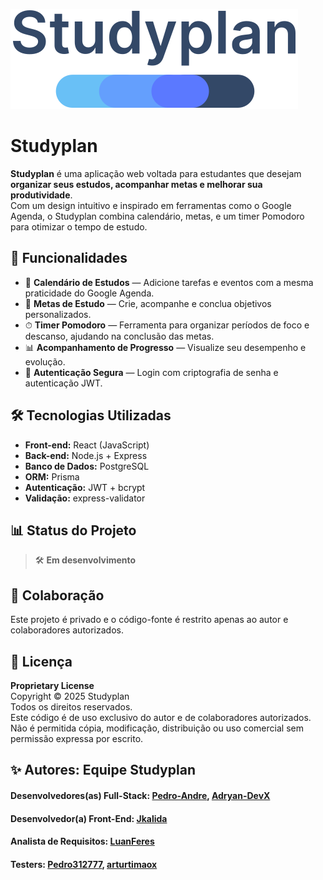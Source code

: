 ![logo](./frontend/src/public/dark-logo.svg)

# Studyplan

**Studyplan** é uma aplicação web voltada para estudantes que desejam **organizar seus estudos, acompanhar metas e melhorar sua produtividade**.  
Com um design intuitivo e inspirado em ferramentas como o Google Agenda, o Studyplan combina calendário, metas, e um timer Pomodoro para otimizar o tempo de estudo.

## 🚀 Funcionalidades

- 📅 **Calendário de Estudos** — Adicione tarefas e eventos com a mesma praticidade do Google Agenda.
- 🎯 **Metas de Estudo** — Crie, acompanhe e conclua objetivos personalizados.
- ⏱ **Timer Pomodoro** — Ferramenta para organizar períodos de foco e descanso, ajudando na conclusão das metas.
- 📊 **Acompanhamento de Progresso** — Visualize seu desempenho e evolução.
- 🔐 **Autenticação Segura** — Login com criptografia de senha e autenticação JWT.

## 🛠 Tecnologias Utilizadas

- **Front-end:** React (JavaScript)
- **Back-end:** Node.js + Express
- **Banco de Dados:** PostgreSQL
- **ORM:** Prisma
- **Autenticação:** JWT + bcrypt
- **Validação:** express-validator

## 📊 Status do Projeto

> 🛠 **Em desenvolvimento**

## 👥 Colaboração

Este projeto é privado e o código-fonte é restrito apenas ao autor e colaboradores autorizados.

## 📄 Licença

**Proprietary License**  
Copyright © 2025 Studyplan  
Todos os direitos reservados.  
Este código é de uso exclusivo do autor e de colaboradores autorizados.  
Não é permitida cópia, modificação, distribuição ou uso comercial sem permissão expressa por escrito.

## ✨ Autores: Equipe Studyplan

#### Desenvolvedores(as) Full-Stack: [Pedro-Andre](https://github.com/Pedro-Andre), [Adryan-DevX](https://github.com/Adryan-DevX)

#### Desenvolvedor(a) Front-End: [Jkalida](https://github.com/Jkalida)

#### Analista de Requisitos: [LuanFeres](https://github.com/LuanFeres)

#### Testers: [Pedro312777](https://github.com/Pedro312777), [arturtimaox](https://github.com/arturtimaox)
